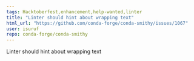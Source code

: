 ```yaml
---
tags: Hacktoberfest,enhancement,help-wanted,linter
title: "Linter should hint about wrapping text"
html_url: "https://github.com/conda-forge/conda-smithy/issues/1067"
user: isuruf
repo: conda-forge/conda-smithy
---
```


Linter should hint about wrapping text